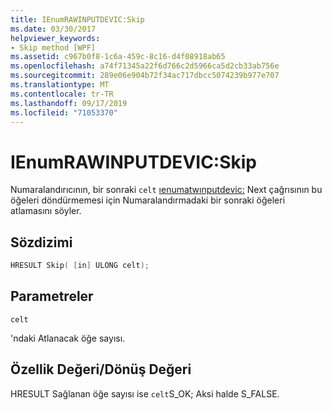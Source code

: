 ```yaml
---
title: IEnumRAWINPUTDEVIC:Skip
ms.date: 03/30/2017
helpviewer_keywords:
- Skip method [WPF]
ms.assetid: c967b0f8-1c6a-459c-8c16-d4f08918ab65
ms.openlocfilehash: a74f71345a22f6d766c2d5966ca5d2cb33ab756e
ms.sourcegitcommit: 289e06e904b72f34ac717dbcc5074239b977e707
ms.translationtype: MT
ms.contentlocale: tr-TR
ms.lasthandoff: 09/17/2019
ms.locfileid: "71053370"
---
```

# <a name="ienumrawinputdevicskip"></a>IEnumRAWINPUTDEVIC:Skip
Numaralandırıcının, bir sonraki `celt` [ıenumatwınputdevic:](ienumrawinputdevic-next.md) Next çağrısının bu öğeleri döndürmemesi için Numaralandırmadaki bir sonraki öğeleri atlamasını söyler.  
  
## <a name="syntax"></a>Sözdizimi  
  
```cpp  
HRESULT Skip( [in] ULONG celt);  
```  
  
## <a name="parameters"></a>Parametreler  
 `celt`  
  
 'ndaki Atlanacak öğe sayısı.  
  
## <a name="property-valuereturn-value"></a>Özellik Değeri/Dönüş Değeri  
 HRESULT Sağlanan öğe sayısı ise `celt`S_OK; Aksi halde S_FALSE.
